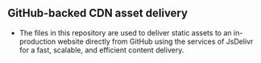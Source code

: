 ## GitHub-backed CDN asset delivery
- The files in this repository are used to deliver static assets to an in-production website directly from GitHub using the services of JsDelivr for a fast, scalable, and efficient content delivery.

